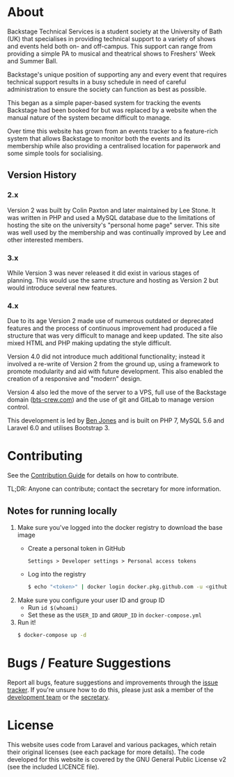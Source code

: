 # About

Backstage Technical Services is a student society at the University of
Bath (UK) that specialises in providing technical support to a variety
of shows and events held both on- and off-campus. This support can range
from providing a simple PA to musical and theatrical shows to Freshers'
Week and Summer Ball.

Backstage's unique position of supporting any and every event that
requires technical support results in a busy schedule in need of careful
administration to ensure the society can function as best as possible.

This began as a simple paper-based system for tracking the events
Backstage had been booked for but was replaced by a website when the
manual nature of the system became difficult to manage.

Over time this website has grown from an events tracker to a
feature-rich system that allows Backstage to monitor both the events and
its membership while also providing a centralised location for paperwork
and some simple tools for socialising.

## Version History

### 2.x

Version 2 was built by Colin Paxton and later maintained by Lee Stone.
It was written in PHP and used a MySQL database due to the limitations
of hosting the site on the university's "personal home page" server.
This site was well used by the membership and was continually improved
by Lee and other interested members.

### 3.x

While Version 3 was never released it did exist in various stages of
planning. This would use the same structure and hosting as Version 2 but
would introduce several new features.

### 4.x

Due to its age Version 2 made use of numerous outdated or deprecated
features and the process of continuous improvement had produced a file
structure that was very difficult to manage and keep updated. The site
also mixed HTML and PHP making updating the style difficult.

Version 4.0 did not introduce much additional functionality; instead it
involved a re-write of Version 2 from the ground up, using a framework
to promote modularity and aid with future development. This also enabled
the creation of a responsive and "modern" design.

Version 4 also led the move of the server to a VPS, full use of the
Backstage domain ([bts-crew.com][website]) and the use of git and GitLab
to manage version control.

This development is led by [Ben Jones][github-ben] and is built on PHP
7, MySQL 5.6 and Laravel 6.0 and utilises Bootstrap 3.

# Contributing

See the [Contribution Guide][contribution-guide] for details on how to
contribute.

TL;DR: Anyone can contribute; contact the secretary for more
information.

## Notes for running locally

1. Make sure you've logged into the docker registry to download the base
   image
   * Create a personal token in GitHub

     ```
     Settings > Developer settings > Personal access tokens
     ```
   * Log into the registry

     ```sh
     $ echo "<token>" | docker login docker.pkg.github.com -u <github-username> --password-stdin
     ```
2. Make sure you configure your user ID and group ID
   * Run `id $(whoami)`
   * Set these as the `USER_ID` and `GROUP_ID` in `docker-compose.yml`
3. Run it!
    ```sh
   $ docker-compose up -d
    ```

# Bugs / Feature Suggestions

Report all bugs, feature suggestions and improvements through the [issue
tracker][new-issue]. If you're unsure how to do this, please just ask a
member of the [development team][github-team] or the
[secretary](mailto:sec@bts-crew.com).

# License

This website uses code from Laravel and various packages, which retain
their original licenses (see each package for more details). The code
developed for this website is covered by the GNU General Public License
v2 (see the included LICENCE file).

[website]: https://www.bts-crew.com
[github-ben]: http://github.com/bnjns
[contribution-guide]: https://github.com/backstage-technical-services/hub/blob/master/Contributing.md
[new-issue]: https://github.com/backstage-technical-services/hub/issues/new/choose
[github-team]: https://github.com/orgs/backstage-technical-services/people

